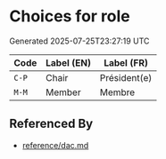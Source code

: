 # Choices for role

Generated 2025-07-25T23:27:19 UTC

| Code | Label (EN) | Label (FR) |
|------|------------|------------|
| `C-P` | Chair | Président(e) |
| `M-M` | Member | Membre |


## Referenced By

- [reference/dac.md](../reference/dac.md)
